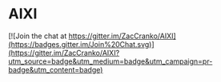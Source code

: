 # AIXI

[![Join the chat at https://gitter.im/ZacCranko/AIXI](https://badges.gitter.im/Join%20Chat.svg)](https://gitter.im/ZacCranko/AIXI?utm_source=badge&utm_medium=badge&utm_campaign=pr-badge&utm_content=badge)
